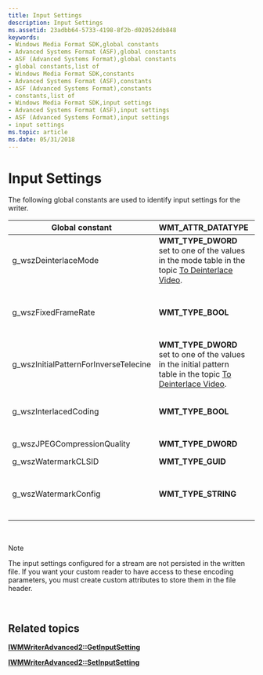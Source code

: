 ```yaml
---
title: Input Settings
description: Input Settings
ms.assetid: 23adbb64-5733-4198-8f2b-d02052ddb848
keywords:
- Windows Media Format SDK,global constants
- Advanced Systems Format (ASF),global constants
- ASF (Advanced Systems Format),global constants
- global constants,list of
- Windows Media Format SDK,constants
- Advanced Systems Format (ASF),constants
- ASF (Advanced Systems Format),constants
- constants,list of
- Windows Media Format SDK,input settings
- Advanced Systems Format (ASF),input settings
- ASF (Advanced Systems Format),input settings
- input settings
ms.topic: article
ms.date: 05/31/2018
---
```


# Input Settings

The following global constants are used to identify input settings for the writer.



| Global constant                        | WMT\_ATTR\_DATATYPE                                                                                                                       | Description of *pValue*                                                                                                                                                                                                                                                 |
|----------------------------------------|-------------------------------------------------------------------------------------------------------------------------------------------|-------------------------------------------------------------------------------------------------------------------------------------------------------------------------------------------------------------------------------------------------------------------------|
| g\_wszDeinterlaceMode                  | **WMT\_TYPE\_DWORD** set to one of the values in the mode table in the topic [To Deinterlace Video](to-deinterlace-video.md).            | When set, specifies the type of interlaced content of the input. For more information, see [To Deinterlace Video](to-deinterlace-video.md).                                                                                                                            |
| g\_wszFixedFrameRate                   | **WMT\_TYPE\_BOOL**                                                                                                                       | When set to True, instructs the codec not to drop any frames during encoding. This will cause the [*frame rate*](wmformat-glossary.md) of the output video stream to be constant. The frame rate of the input stream does not need to be constant. |
| g\_wszInitialPatternForInverseTelecine | **WMT\_TYPE\_DWORD** set to one of the values in the initial pattern table in the topic [To Deinterlace Video](to-deinterlace-video.md). | When the deinterlace mode is set to WM\_DM\_DEINTERLACE\_INVERSETELECINE, this can be set to specify the pattern of the [*telecine*](wmformat-glossary.md) input. For more information, see [To Deinterlace Video](to-deinterlace-video.md).        |
| g\_wszInterlacedCoding                 | **WMT\_TYPE\_BOOL**                                                                                                                       | When set to True, specifies that that the codec should encode the stream as interlaced content. For more information, see [To Use Interlaced Video](to-use-interlaced-video.md).                                                                                       |
| g\_wszJPEGCompressionQuality           | **WMT\_TYPE\_DWORD**                                                                                                                      | Specifies the JPEG quality level (from 1 to 100) to be used on the input.                                                                                                                                                                                               |
| g\_wszWatermarkCLSID                   | **WMT\_TYPE\_GUID**                                                                                                                       | The value is set to the watermark GUID.                                                                                                                                                                                                                                 |
| g\_wszWatermarkConfig                  | **WMT\_TYPE\_STRING**                                                                                                                     | The value is set to the watermark configuration. This value will vary depending upon the watermarking DMO. Consult the documentation of the watermarking system for more information.                                                                                   |



 

> [!Note]  
> The input settings configured for a stream are not persisted in the written file. If you want your custom reader to have access to these encoding parameters, you must create custom attributes to store them in the file header.

 

## Related topics

<dl> <dt>

[**IWMWriterAdvanced2::GetInputSetting**](/previous-versions/windows/desktop/api/Wmsdkidl/nf-wmsdkidl-iwmwriteradvanced2-getinputsetting)
</dt> <dt>

[**IWMWriterAdvanced2::SetInputSetting**](/previous-versions/windows/desktop/api/Wmsdkidl/nf-wmsdkidl-iwmwriteradvanced2-setinputsetting)
</dt> </dl>

 

 




